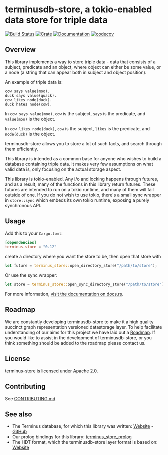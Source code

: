 # terminusdb-store, a tokio-enabled data store for triple data

[![Build Status](https://github.com/terminusdb/terminusdb-store/workflows/Build/badge.svg)](https://github.com/terminusdb/terminusdb-store/actions)
[![Crate](https://img.shields.io/crates/v/terminus-store.svg)](https://crates.io/crates/terminusdb-store)
[![Documentation](https://docs.rs/terminus-store/badge.svg)](https://docs.rs/terminus-store/)
[![codecov](https://codecov.io/gh/terminusdb/terminusdb-store/branch/master/graph/badge.svg)](https://codecov.io/gh/terminusdb/terminusdb-store)

## Overview
This library implements a way to store triple data - data that
consists of a subject, predicate and an object, where object can
either be some value, or a node (a string that can appear both in
subject and object position).

An example of triple data is:
````
cow says value(moo).
duck says value(quack).
cow likes node(duck).
duck hates node(cow).
````
In `cow says value(moo)`, `cow` is the subject, `says` is the
predicate, and `value(moo)` is the object.

In `cow likes node(duck)`, `cow` is the subject, `likes` is the
predicate, and `node(duck)` is the object.

terminusdb-store allows you to store a lot of such facts, and search
through them efficiently.

This library is intended as a common base for anyone who wishes to
build a database containing triple data. It makes very few assumptions
on what valid data is, only focusing on the actual storage aspect.

This library is tokio-enabled. Any i/o and locking happens through
futures, and as a result, many of the functions in this library return
futures. These futures are intended to run on a tokio runtime, and
many of them will fail outside of one. If you do not wish to use
tokio, there's a small sync wrapper in `store::sync` which embeds its
own tokio runtime, exposing a purely synchronous API.

## Usage
Add this to your `Cargo.toml`:

```toml
[dependencies]
terminus-store = "0.12"
```

create a directory where you want the store to be, then open that store with
```rust
let future = terminus_store::open_directory_store("/path/to/store");
```

Or use the sync wrapper:
```rust
let store = terminus_store::open_sync_directory_store("/path/to/store").unwrap();
```

For more information, [visit the documentation on docs.rs](https://docs.rs/terminus-store/).

## Roadmap

We are constantly developing terminusdb-store to make it a high quality succinct graph representation versioned datastorage layer. To help facilitate understanding of our aims for this project we have laid out a [Roadmap](./docs/ROADMAP.md). If you would like to assist in the development of terminusdb-store, or you think something should be added to the roadmap please contact us.

## License
terminus-store is licensed under Apache 2.0.

## Contributing
See [CONTRIBUTING.md](CONTRIBUTING.md)

## See also
- The Terminus database, for which this library was written: [Website](https://terminusdb.com) - [GitHub](https://github.com/terminusdb/)
- Our prolog bindings for this library: [terminus_store_prolog](https://github.com/terminusdb/terminus_store_prolog/)
- The HDT format, which the terminusdb-store layer format is based on: [Website](http://www.rdfhdt.org/)

